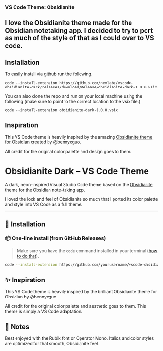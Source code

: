### VS Code Theme: Obsidianite

## I love the Obsidianite theme made for the Obsidian notetaking app. I decided to try to port as much of the style of that as I could over to VS code.

## Installation
To easily install via github run the following.

```
code --install-extension https://github.com/nexlabz/vscode-obsidianite-dark/releases/download/Release/obsidianite-dark-1.0.0.vsix
```

You can also clone the repo and run on your local machine using the following (make sure to point to the correct location to the vsix file.)

```
code --install-extension obsidianite-dark-1.0.0.vsix
```

## Inspiration

This VS Code theme is heavily inspired by the amazing [Obsidianite theme for Obsidian](https://github.com/bennyxguo/Obsidian-Obsidianite) created by [@bennyxguo](https://github.com/bennyxguo).

All credit for the original color palette and design goes to them.


# Obsidianite Dark – VS Code Theme

A dark, neon-inspired Visual Studio Code theme based on the [Obsidianite](https://github.com/bennyxguo/Obsidian-Obsidianite) theme for the Obsidian note-taking app.

I loved the look and feel of Obsidianite so much that I ported its color palette and style into VS Code as a full theme.

---

## 🚀 Installation

### 📦 One-line install (from GitHub Releases)

> Make sure you have the `code` command installed in your terminal ([how to do that](https://code.visualstudio.com/docs/setup/mac#_launching-from-the-command-line)).

```bash
code --install-extension https://github.com/yourusername/vscode-obsidianite-dark/releases/download/v1.0.0/obsidianite-dark-1.0.0.vsix
```

## ✨ Inspiration

This VS Code theme is heavily inspired by the brilliant Obsidianite theme for Obsidian by @bennyxguo.

All credit for the original color palette and aesthetic goes to them. This theme is simply a VS Code adaptation.

## 🧪 Notes

Best enjoyed with the Rubik font or Operator Mono.
Italics and color styles are optimized for that smooth, Obsidianite feel.